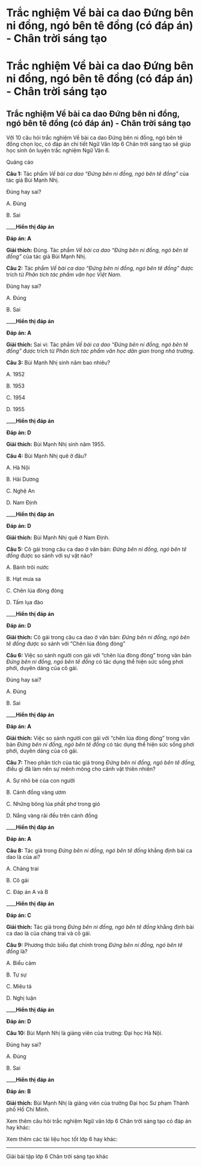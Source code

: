 # Trắc nghiệm Về bài ca dao Đứng bên ni đồng, ngó bên tê đồng (có đáp án) - Chân trời sáng tạo

# Trắc nghiệm Về bài ca dao Đứng bên ni đồng, ngó bên tê đồng (có đáp án) - Chân trời sáng tạo

## Trắc nghiệm Về bài ca dao Đứng bên ni đồng, ngó bên tê đồng (có đáp án) - Chân trời sáng tạo

Với 10 câu hỏi trắc nghiệm Về bài ca dao Đứng bên ni đồng, ngó bên tê đồng chọn lọc, có đáp án chi tiết Ngữ Văn lớp 6 Chân trời sáng tạo sẽ giúp học sinh ôn luyện trắc nghiệm Ngữ Văn 6.

Quảng cáo

**Câu 1:** Tác phẩm _Về bài ca dao “Đứng bên ni đồng, ngó bên tê đồng”_ của tác giả Bùi Mạnh Nhị.

Đúng hay sai?

A. Đúng

B. Sai

____**Hiển thị đáp án**

**Đáp án: A**

**Giải thích:** Đúng. Tác phẩm _Về bài ca dao “Đứng bên ni đồng, ngó bên tê đồng”_ của tác giả Bùi Mạnh Nhị.

**Câu 2:** Tác phẩm _Về bài ca dao “Đứng bên ni đồng, ngó bên tê đồng”_ được trích từ _Phân tích tác phẩm văn học Việt Nam_.

Đúng hay sai?

A. Đúng

B. Sai

____**Hiển thị đáp án**

**Đáp án: A**

**Giải thích:** Sai vì: Tác phẩm _Về bài ca dao “Đứng bên ni đồng, ngó bên tê đồng”_ được trích từ _Phân tích tác phẩm văn học dân gian trong nhà trường_.

**Câu 3:** Bùi Mạnh Nhị sinh năm bao nhiêu?

A. 1952

B. 1953

C. 1954

D. 1955

____**Hiển thị đáp án**

**Đáp án: D**

**Giải thích:** Bùi Mạnh Nhị sinh năm 1955.

**Câu 4:** Bùi Mạnh Nhị quê ở đâu?

A. Hà Nội

B. Hải Dương

C. Nghệ An

D. Nam Định

____**Hiển thị đáp án**

**Đáp án: D**

**Giải thích:** Bùi Mạnh Nhị quê ở Nam Định.

**Câu 5:** Cô gái trong câu ca dao ở văn bản: _Đứng bên ni đồng, ngó bên tê đồng_ được so sánh với sự vật nào?

A. Bánh trôi nước

B. Hạt mưa sa

C. Chẽn lúa đòng đòng

D. Tấm lụa đào

____**Hiển thị đáp án**

**Đáp án: D**

**Giải thích:** Cô gái trong câu ca dao ở văn bản: _Đứng bên ni đồng, ngó bên tê đồng_ được so sánh với “Chẽn lúa đòng đòng”

**Câu 6:** Việc so sánh người con gái với “chẽn lúa đòng đòng” trong văn bản _Đứng bên ni đồng, ngó bên tê đồng_ có tác dụng thể hiện sức sống phơi phới, duyên dáng của cô gái.

Đúng hay sai?

A. Đúng

B. Sai

____**Hiển thị đáp án**

**Đáp án: A**

**Giải thích:** Việc so sánh người con gái với “chẽn lúa đòng đòng” trong văn bản _Đứng bên ni đồng, ngó bên tê đồng_ có tác dụng thể hiện sức sống phơi phới, duyên dáng của cô gái.

**Câu 7:** Theo phân tích của tác giả trong _Đứng bên ni đồng, ngó bên tê đồng,_ điều gì đã làm nên sự mênh mông cho cảnh vật thiên nhiên?

A. Sự nhỏ bé của con người

B. Cánh đồng vàng ươm

C. Những bông lúa phất phơ trong gió

D. Nắng vàng rải đều trên cánh đồng

____**Hiển thị đáp án**

**Đáp án: A**

**Câu 8:** Tác giả trong _Đứng bên ni đồng, ngó bên tê đồng_ khẳng định bài ca dao là của ai?

A. Chàng trai

B. Cô gái

C. Đáp án A và B

____**Hiển thị đáp án**

**Đáp án: C**

**Giải thích:** Tác giả trong _Đứng bên ni đồng, ngó bên tê đồng_ khẳng định bài ca dao là của chàng trai và cô gái.

**Câu 9:** Phương thức biểu đạt chính trong _Đứng bên ni đồng, ngó bên tê đồng_ là?

A. Biểu cảm

B. Tự sự

C. Miêu tả

D. Nghị luận

____**Hiển thị đáp án**

**Đáp án: D**

**Câu 10:** Bùi Mạnh Nhị là giảng viên của trường: Đại học Hà Nội.

Đúng hay sai?

A. Đúng

B. Sai

____**Hiển thị đáp án**

**Đáp án: B**

**Giải thích:** Bùi Mạnh Nhị là giảng viên của trường Đại học Sư phạm Thành phố Hồ Chí Minh.

Xem thêm câu hỏi trắc nghiệm Ngữ văn lớp 6 Chân trời sáng tạo có đáp án hay khác:

Xem thêm các tài liệu học tốt lớp 6 hay khác:

* * *

Giải bài tập lớp 6 Chân trời sáng tạo khác
